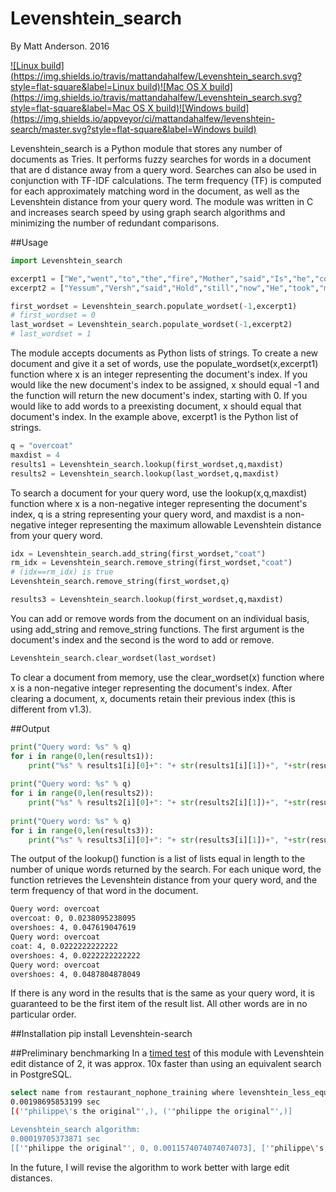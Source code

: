 # Levenshtein_search
By Matt Anderson. 2016

[![Linux build](https://img.shields.io/travis/mattandahalfew/Levenshtein_search.svg?style=flat-square&label=Linux build)](https://travis-ci.org/mattandahalfew/Levenshtein_search)[![Mac OS X build](https://img.shields.io/travis/mattandahalfew/Levenshtein_search.svg?style=flat-square&label=Mac OS X build)](https://travis-ci.org/mattandahalfew/Levenshtein_search)[![Windows build](https://img.shields.io/appveyor/ci/mattandahalfew/levenshtein-search/master.svg?style=flat-square&label=Windows build)](https://ci.appveyor.com/project/mattandahalfew/levenshtein-search)

Levenshtein_search is a Python module that stores any number of documents as Tries. It performs fuzzy searches for words in a document that are d distance away from a query word. Searches can also be used in conjunction with TF-IDF calculations. The term frequency (TF) is computed for each approximately matching word in the document, as well as the Levenshtein distance from your query word. The module was written in C and increases search speed by using graph search algorithms and minimizing the number of redundant comparisons.

##Usage
```python
import Levenshtein_search

excerpt1 = ["We","went","to","the","fire","Mother","said","Is","he","cold","Versh","Nome","Versh","said","Take","his","overcoat","and","overshoes","off","Mother","said","How","many","times","do","I","have","to","tell","you","not","to","bring","him","into","the","house","with","his","overshoes","on"]
excerpt2 = ["Yessum","Versh","said","Hold","still","now","He","took","my","overshoes","off","and","unbuttoned","my","coat","Caddy","said","Wait","Versh","Cant","he","go","out","again","Mother","I","want","him","to","go","with","me","Youd","better","leave","him","here","Uncle","Maury","said","Hes","been","out","enough","today"]

first_wordset = Levenshtein_search.populate_wordset(-1,excerpt1)
# first_wordset = 0
last_wordset = Levenshtein_search.populate_wordset(-1,excerpt2)
# last_wordset = 1
```
The module accepts documents as Python lists of strings. To create a new document and give it a set of words, use the populate_wordset(x,excerpt1) function where x is an integer representing the document's index. If you would like the new document's index to be assigned, x should equal -1 and the function will return the new document's index, starting with 0. If you would like to add words to a preexisting document, x should equal that document's index. In the example above, excerpt1 is the Python list of strings.

```python
q = "overcoat"
maxdist = 4
results1 = Levenshtein_search.lookup(first_wordset,q,maxdist)
results2 = Levenshtein_search.lookup(last_wordset,q,maxdist)
```

To search a document for your query word, use the lookup(x,q,maxdist) function where x is a non-negative integer representing the document's index, q is a string representing your query word, and maxdist is a non-negative integer representing the maximum allowable Levenshtein distance from your query word.

```python
idx = Levenshtein_search.add_string(first_wordset,"coat")
rm_idx = Levenshtein_search.remove_string(first_wordset,"coat")
# (idx==rm_idx) is true
Levenshtein_search.remove_string(first_wordset,q)

results3 = Levenshtein_search.lookup(first_wordset,q,maxdist)
```
You can add or remove words from the document on an individual basis, using add_string and remove_string functions. The first argument is the document's index and the second is the word to add or remove.

```python
Levenshtein_search.clear_wordset(last_wordset)
```

To clear a document from memory, use the clear_wordset(x) function where x is a non-negative integer representing the document's index. After clearing a document, x, documents retain their previous index (this is different from v1.3).

##Output
```python
print("Query word: %s" % q)
for i in range(0,len(results1)):
	print("%s" % results1[i][0]+": "+ str(results1[i][1])+", "+str(results1[i][2]))
	
print("Query word: %s" % q)
for i in range(0,len(results2)):
	print("%s" % results2[i][0]+": "+ str(results2[i][1])+", "+str(results2[i][2]))
	
print("Query word: %s" % q)
for i in range(0,len(results3)):
	print("%s" % results3[i][0]+": "+ str(results3[i][1])+", "+str(results3[i][2]))
```
The output of the lookup() function is a list of lists equal in length to the number of unique words returned by the search. For each unique word, the function retrieves the Levenshtein distance from your query word, and the term frequency of that word in the document.
```bash
Query word: overcoat
overcoat: 0, 0.0238095238095
overshoes: 4, 0.047619047619
Query word: overcoat
coat: 4, 0.0222222222222
overshoes: 4, 0.0222222222222
Query word: overcoat
overshoes: 4, 0.0487804878049
```
If there is any word in the results that is the same as your query word, it is guaranteed to be the first item of the result list. All other words are in no particular order.

##Installation
pip install Levenshtein-search

##Preliminary benchmarking
In a [timed test](https://github.com/mattandahalfew/Benchmark-of-Levenshtein_search) of this module with Levenshtein edit distance of 2, it was approx. 10x faster than using an equivalent search in PostgreSQL.
```bash
select name from restaurant_nophone_training where levenshtein_less_equal(name, '"philippe the original"', 2) <= 2;
0.00198695853199 sec
[('"philippe\'s the original"',), ('"philippe the original"',)]

Levenshtein_search algorithm:
0.00019705373871 sec
[['"philippe the original"', 0, 0.0011574074074074073], ['"philippe\'s the original"', 2, 0.0011574074074074073]]
```
In the future, I will revise the algorithm to work better with large edit distances.
